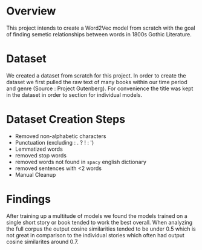 # Overview
This project intends to create a Word2Vec model from scratch with the goal of finding semetic relationships
between words in 1800s Gothic Literature.

# Dataset
We created a dataset from scratch for this project. In order to create the dataset we first pulled the raw text
of many books within our time period and genre (Source : Project Gutenberg). For convenience the title was kept
in the dataset in order to section for individual models. 

# Dataset Creation Steps
- Removed non-alphabetic characters
- Punctuation (excluding : . ? ! : ')
- Lemmatized words
- removed stop words
- removed words not found in `spacy` english dictionary
- removed sentences with <2 words
- Manual Cleanup


# Findings

After training up a multitude of models we found the models trained on a single short story or book tended to work
the best overall. When analyzing the full corpus the output cosine similarities tended to be under 0.5 which is not
great in comparison to the individual stories which often had output cosine similarites around 0.7.
